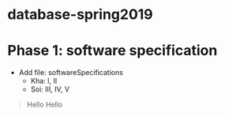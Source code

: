 # database-spring2019
# Phase 1: software specification
- Add file: softwareSpecifications
    - Kha: I, II
    - Soi: III, IV, V
> Hello
Hello